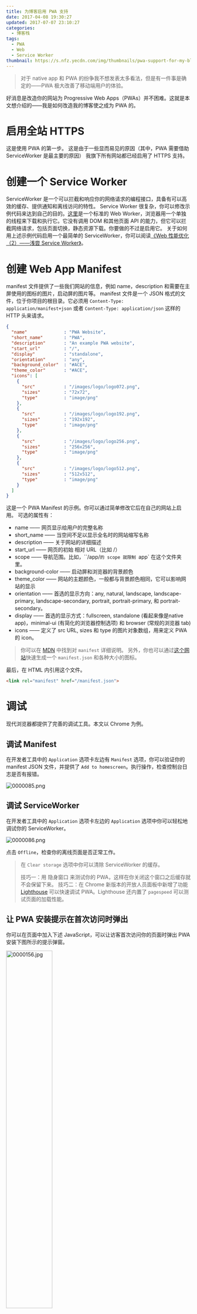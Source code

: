 ```yaml
---
title: 为博客启用 PWA 支持
date: 2017-04-08 19:30:27
updated: 2017-07-07 23:10:27
categories:
  - 博客栈
tags:
  - PWA
  - Web
  - Service Worker
thumbnail: https://s.nfz.yecdn.com/img/thumbnails/pwa-support-for-my-blog.png!blogth
---
```


> 对于 native app 和 PWA 的纷争我不想发表太多看法，但是有一件事是确定的——PWA 极大改善了移动端用户的体验。

<!-- more -->

好消息是改造你的网站为 Progressive Web Apps（PWAs）并不困难。这就是本文想介绍的——我是如何改造我的博客使之成为 PWA 的。

# 启用全站 HTTPS

这是使用 PWA 的第一步。
这是由于一些显而易见的原因（其中，PWA 需要借助 ServiceWorker 是最主要的原因）
我旗下所有网站都已经启用了 HTTPS 支持。

# 创建一个 Service Worker

ServiceWorker 是一个可以拦截和响应你的网络请求的编程接口，具备有可以高效的缓存、提供通知和离线访问的特性。
Service Worker 很复杂，你可以修改示例代码来达到自己的目的。[这里](https://gist.github.com/neoFelhz/50800b701d00dc6d874be95da2cd7655)是一个标准的 Web Worker，浏览器用一个单独的线程来下载和执行它。它没有调用 DOM 和其他页面 API 的能力，但它可以拦截网络请求，包括页面切换，静态资源下载。你要做的不过是启用它。
关于如何用上述示例代码启用一个最简单的 ServiceWorker，你可以阅读[《Web 性能优化（2）——浅尝 Service Worker》](https://blog.nfz.moe/archives/wpo-by-service-worker.html)。

# 创建 Web App Manifest

manifest 文件提供了一些我们网站的信息，例如 name，description 和需要在主屏使用的图标的图片，启动屏的图片等。
manifest 文件是一个 JSON 格式的文件，位于你项目的根目录。它必须用 `Content-Type: application/manifest+json` 或者 `Content-Type: application/json` 这样的 HTTP 头来请求。

```json
{
  "name"              : "PWA Website",
  "short_name"        : "PWA",
  "description"       : "An example PWA website",
  "start_url"         : "/",
  "display"           : "standalone",
  "orientation"       : "any",
  "background_color"  : "#ACE",
  "theme_color"       : "#ACE",
  "icons": [
    {
      "src"           : "/images/logo/logo072.png",
      "sizes"         : "72x72",
      "type"          : "image/png"
    },
    {
      "src"           : "/images/logo/logo192.png",
      "sizes"         : "192x192",
      "type"          : "image/png"
    },
    {
      "src"           : "/images/logo/logo256.png",
      "sizes"         : "256x256",
      "type"          : "image/png"
    },
    {
      "src"           : "/images/logo/logo512.png",
      "sizes"         : "512x512",
      "type"          : "image/png"
    }
  ]
}
```

这是一个 PWA Manifest 的示例。你可以通过简单修改它后在自己的网站上启用。
可选的属性有：

- name —— 网页显示给用户的完整名称
- short_name —— 当空间不足以显示全名时的网站缩写名称
- description —— 关于网站的详细描述
- start_url —— 网页的初始 相对 URL（比如 /）
- scope —— 导航范围。比如，``/app/`的 scope 就限制 `app` 在这个文件夹里。
- background-color —— 启动屏和浏览器的背景颜色
- theme_color —— 网站的主题颜色，一般都与背景颜色相同，它可以影响网站的显示
- orientation —— 首选的显示方向：any, natural, landscape, landscape-primary, landscape-secondary, portrait, portrait-primary, 和 portrait-secondary。
- display —— 首选的显示方式：fullscreen, standalone (看起来像是native app)，minimal-ui (有简化的浏览器控制选项) 和 browser (常规的浏览器 tab)
- icons —— 定义了 src URL, sizes 和 type 的图片对象数组，用来定义 PWA 的 icon。

> 你可以在 [MDN](https://developer.mozilla.org/en-US/docs/Web/Manifest) 中找到对 `manifest` 详细说明。
> 另外，你也可以通过[这个网站](https://app-manifest.firebaseapp.com)快速生成一个 `manifest.json` 和各种大小的图标。

最后，在 HTML 内引用这个文件。

```html
<link rel="manifest" href="/manifest.json">
```

# 调试

现代浏览器都提供了完善的调试工具。本文以 Chrome 为例。

## 调试 Manifest

在开发者工具中的 `Application` 选项卡左边有 `Manifest` 选项，你可以验证你的 manifest JSON 文件，并提供了 `Add to homescreen`。执行操作，检查控制台日志是否有报错。

![0000085.png](https://bbs-static.nfz.yecdn.com/i/0000085.png)

## 调试 ServiceWorker

在开发者工具中的 `Application` 选项卡左边的 `Application` 选项中你可以轻松地调试你的 ServiceWorker。

![0000086.png](https://bbs-static.nfz.yecdn.com/i/0000086.png)

点击 `Offline`，检查你的离线页面是否正常工作。

> 在 `Clear storage` 选项中你可以清除 ServiceWorker 的缓存。
>
> 技巧一：用 隐身窗口 来测试你的 PWA，这样在你关闭这个窗口之后缓存就不会保留下来。
> 技巧二：在 Chrome 新版本的开放人员面板中新增了功能 [Lighthouse](https://chrome.google.com/webstore/detail/lighthouse/blipmdconlkpinefehnmjammfjpmpbjk?utm_source=chrome-app-launcher-info-dialog) 可以快速调试 PWA。Lighthouse 还内置了 `pagespeed` 可以测试页面的加载性能。

## 让 PWA 安装提示在首次访问时弹出

你可以在页面中加入下述 JavaScript，可以让访客首次访问你的页面时弹出 PWA 安装下图所示的提示弹窗。

<img src="https://bbs-static.nfz.yecdn.com/i/0000156.jpg" alt="0000156.jpg" style="width:50%" />

```javascript
window.addEventListener('beforeinstallprompt', event => {
  event.userChoice.then(result => {
    console.log(result.outcome)
  })
})
```

不过我还是比较喜欢 Chrome 默认的做法，即首次访问并不一定弹出对话框，只有用户在 24 小时内多次访问页面（次数是根据会话数统计的）才弹出安装对话框。我认为，这样做也是对访客负责——固然安装 PWA 能吸引访客回访——但是不是所有人都愿意安装一个 PWA，尤其是不频繁访问网站的。

-----

上述调试都通过了？把你的网站部署上生产环境吧！

---

> 本文更新于 2017.7.7 日，根据[《在博客上完全实现PWA支持》](https://siyuanlau.github.io/2017/06/08/在博客上完全实现PWA支持/)提到的细节进行了完善。